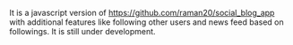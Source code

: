 It is a javascript version of https://github.com/raman20/social_blog_app with additional features like following other users and news feed based on followings. It is still under development. 
